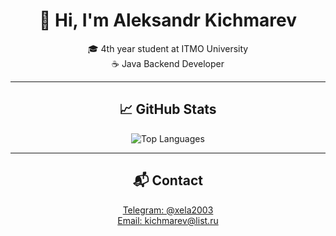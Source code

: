 <h1 align="center">👋 Hi, I'm Aleksandr Kichmarev</h1>

<p align="center">
  🎓 4th year student at ITMO University  
  <br>
  ☕ Java Backend Developer
</p>

<hr>

<h2 align="center">📈 GitHub Stats</h2>

<p align="center">
  <img 
    src="https://github-readme-stats.vercel.app/api/top-langs/?username=aalleexxaannddrr-prog&layout=compact&theme=tokyonight" 
    alt="Top Languages" 
  />
</p>

<hr>

<h2 align="center">📬 Contact</h2>

<p align="center">
  <a href="https://t.me/xela2003">Telegram: @xela2003</a>
  <br>
  <a href="mailto:kichmarev@list.ru">Email: kichmarev@list.ru</a>
</p>

